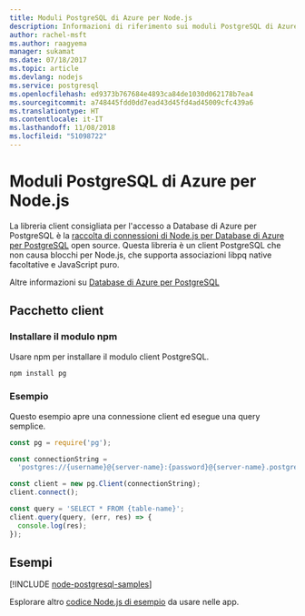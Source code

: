```yaml
---
title: Moduli PostgreSQL di Azure per Node.js
description: Informazioni di riferimento sui moduli PostgreSQL di Azure per Node.js
author: rachel-msft
ms.author: raagyema
manager: sukamat
ms.date: 07/18/2017
ms.topic: article
ms.devlang: nodejs
ms.service: postgresql
ms.openlocfilehash: ed9373b767684e4893ca84de1030d062178b7ea4
ms.sourcegitcommit: a748445fdd0dd7ead43d45fd4ad45009cfc439a6
ms.translationtype: HT
ms.contentlocale: it-IT
ms.lasthandoff: 11/08/2018
ms.locfileid: "51098722"
---
```

# <a name="azure-postgresql-modules-for-nodejs"></a>Moduli PostgreSQL di Azure per Node.js

La libreria client consigliata per l'accesso a Database di Azure per PostgreSQL è la [raccolta di connessioni di Node.js per Database di Azure per PostgreSQL](https://www.npmjs.com/package/pg) open source. Questa libreria è un client PostgreSQL che non causa blocchi per Node.js, che supporta associazioni libpq native facoltative e JavaScript puro.

Altre informazioni su [Database di Azure per PostgreSQL](https://docs.microsoft.com/azure/postgresql/)

## <a name="client-package"></a>Pacchetto client

### <a name="install-the-npm-module"></a>Installare il modulo npm

Usare npm per installare il modulo client PostgreSQL.

```bash
npm install pg
```   

### <a name="example"></a>Esempio

Questo esempio apre una connessione client ed esegue una query semplice.

```javascript
const pg = require('pg');

const connectionString =
  'postgres://{username}@{server-name}:{password}@{server-name}.postgres.database.azure.com:5432/{database-name}?ssl=true';

const client = new pg.Client(connectionString);
client.connect();

const query = 'SELECT * FROM {table-name}';
client.query(query, (err, res) => {
  console.log(res);
});
```

## <a name="samples"></a>Esempi

[!INCLUDE [node-postgresql-samples](../docs-ref-conceptual/includes/postgresql-samples.md)]

Esplorare altro [codice Node.js di esempio](https://azure.microsoft.com/resources/samples/?platform=nodejs) da usare nelle app.
